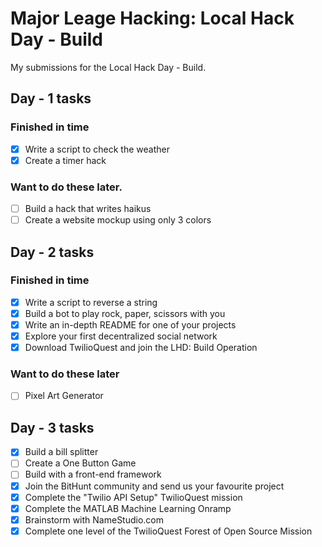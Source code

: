 # Major Leage Hacking: Local Hack Day - Build

My submissions for the Local Hack Day - Build.

## Day - 1 tasks

### Finished in time

- [x] Write a script to check the weather
- [x] Create a timer hack

### Want to do these later.

- [ ] Build a hack that writes haikus
- [ ] Create a website mockup using only 3 colors

## Day - 2 tasks

### Finished in time

- [x] Write a script to reverse a string
- [x] Build a bot to play rock, paper, scissors with you
- [x] Write an in-depth README for one of your projects
- [x] Explore your first decentralized social network
- [x] Download TwilioQuest and join the LHD: Build Operation

### Want to do these later

- [ ] Pixel Art Generator

## Day - 3 tasks

- [x] Build a bill splitter
- [ ] Create a One Button Game
- [ ] Build with a front-end framework
- [x] Join the BitHunt community and send us your favourite project
- [x] Complete the "Twilio API Setup" TwilioQuest mission
- [x] Complete the MATLAB Machine Learning Onramp
- [x] Brainstorm with NameStudio.com
- [x] Complete one level of the TwilioQuest Forest of Open Source Mission
